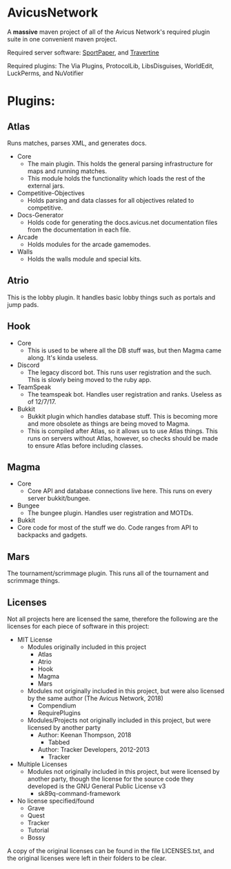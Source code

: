 # AvicusNetwork
A **massive** maven project of all of the Avicus Network's required plugin suite in one convenient maven project.

Required server software: [SportPaper](https://github.com/VectorMC/SportPaper), and [Travertine](https://github.com/VectorMC/Travertine)

Required plugins: The Via Plugins, ProtocolLib, LibsDisguises, WorldEdit, LuckPerms, and NuVotifier

# Plugins:

## Atlas
Runs matches, parses XML, and generates docs.
* Core
  * The main plugin. This holds the general parsing infrastructure for maps and running matches. 
  * This module holds the functionality which loads the rest of the external jars.
* Competitive-Objectives
  * Holds parsing and data classes for all objectives related to competitive.
* Docs-Generator
  * Holds code for generating the docs.avicus.net documentation files from the documentation in each file.
* Arcade
  * Holds modules for the arcade gamemodes.
* Walls
  * Holds the walls module and special kits.

## Atrio
This is the lobby plugin. It handles basic lobby things such as portals and jump pads.

## Hook
* Core
  * This is used to be where all the DB stuff was, but then Magma came along. It's kinda useless.
* Discord
  * The legacy discord bot. This runs user registration and the such. This is slowly being moved to the ruby app.
* TeamSpeak
  * The teamspeak bot. Handles user registration and ranks. Useless as of 12/7/17.
* Bukkit
  * Bukkit plugin which handles database stuff. This is becoming more and more obsolete as things are being moved to Magma. 
  * This is compiled after Atlas, so it allows us to use Atlas things. This runs on servers without Atlas, however, so checks should be made to ensure Atlas before including classes.

## Magma
* Core
  * Core API and database connections live here. This runs on every server bukkit/bungee.
* Bungee
  * The bungee plugin. Handles user registration and MOTDs.
*  Bukkit
  * Core code for most of the stuff we do. Code ranges from API to backpacks and gadgets.

## Mars
The tournament/scrimmage plugin. This runs all of the tournament and scrimmage things.


## Licenses
Not all projects here are licensed the same, therefore the following are the licenses for each piece of software in this project:
* MIT License
  * Modules originally included in this project
    * Atlas
    * Atrio
    * Hook
    * Magma
    * Mars
  * Modules not originally included in this project, but were also licensed by the same author (The Avicus Network, 2018)
    * Compendium
    * RequirePlugins
  * Modules/Projects not originally included in this project, but were licensed by another party
    * Author: Keenan Thompson, 2018
      * Tabbed
    * Author: Tracker Developers, 2012-2013
      * Tracker
* Multiple Licenses
  * Modules not originally included in this project, but were licensed by another party, though the license for the source code they developed is the GNU General Public License v3
    * sk89q-command-framework
* No license specified/found
  * Grave
  * Quest
  * Tracker
  * Tutorial
  * Bossy

A copy of the original licenses can be found in the file LICENSES.txt, and the original licenses were left in their folders to be clear.
